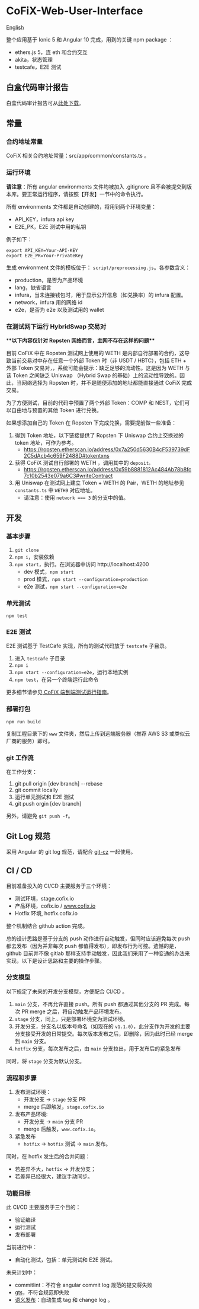 # CoFiX-Web-User-Interface

[English](./README.md)

整个应用基于 Ionic 5 和 Angular 10 完成，用到的关键 npm package ：

- ethers.js 5，连 eth 和合约交互
- akita，状态管理
- testcafe，E2E 测试

## 白盒代码审计报告

白盒代码审计报告可从[此处下载](./tpyrced_peckshield-audit-report-CoFiX-pentest_v1.0.pdf)。

## 常量

### 合约地址常量

CoFiX 相关合约地址常量：src/app/common/constants.ts 。

### 运行环境

**请注意**：所有 angular environments 文件均被加入 .gitignore 且不会被提交到版本库。要正常运行程序，请按照【开发】一节中的命令执行。

所有 environments 文件都是自动创建的，将用到两个环境变量：

- API_KEY，infura api key
- E2E_PK，E2E 测试中用的私钥

例子如下：

```shell
export API_KEY=Your-API-KEY
export E2E_PK=Your-PrivateKey
```

生成 environment 文件的模板位于： `script/preprocessing.js`。各参数含义：

- production，是否为产品环境
- lang，缺省语言
- infura，当未连接钱包时，用于显示公开信息（如兑换率）的 infura 配置。
- network，infura 用的网络 id
- e2e，是否为 e2e 以及测试用的 wallet

### 在测试网下运行 HybridSwap 交易对

\***\*以下内容仅针对 Ropsten 网络而言，主网不存在这样的问题\*\***

目前 CoFiX 中在 Ropsten 测试网上使用的 WETH 是内部自行部署的合约，这导致当前交易对中存在任意一个外部 Token 时（非 USDT / HBTC），包括 ETH + 外部 Token 交易对，，系统可能会提示：缺乏足够的流动性。这是因为 WETH 与该 Token 之间缺乏 Uniswap （Hybrid Swap 的基础）上的流动性导致的。因此，当网络选择为 Ropsten 时，并不是随便添加的地址都能直接通过 CoFiX 完成交易。

为了方便测试，目前的代码中预置了两个外部 Token：COMP 和 NEST，它们可以自由地与预置的其他 Token 进行兑换。

如果想添加自己的 Token 在 Ropsten 下完成兑换，需要提前做一些准备：

1. 得到 Token 地址，以下链接提供了 Ropsten 下 Uniswap 合约上交换过的 token 地址，可作为参考。
   - https://ropsten.etherscan.io/address/0x7a250d5630B4cF539739dF2C5dAcb4c659F2488D#tokentxns
1. 获得 CoFiX 测试自行部署的 WETH ，调用其中的 `deposit。`
   - https://ropsten.etherscan.io/address/0x59b8881812Ac484Ab78b8fc7c10b2543e079a6C3#writeContract
1. 用 Uniswap 在测试网上建立 Token + WETH 的 Pair，WETH 的地址参见 `constants.ts` 中 `WETH9` 对应地址。
   - 请注意：使用 `network === 3` 的分支中的值。

## 开发

### 基本步骤

1. `git clone`
1. `npm i`，安装依赖
1. `npm start`，执行。在浏览器中访问 http://localhost:4200
   - dev 模式，`npm start`
   - prod 模式，`npm start --configuration=production`
   - e2e 测试，`npm start --configuration=e2e`

### 单元测试

`npm test`

### E2E 测试

E2E 测试基于 TestCafe 实现，所有的测试代码放于 `testcafe` 子目录。

1. 进入 `testcafe` 子目录
1. `npm i`
1. `npm start --configuration=e2e`，运行本地实例
1. `npm test`，在另一个终端运行此命令

更多细节请参见[ CoFiX 端到端测试运行指南](./testcafe/README.cn.md)。

### 部署打包

`npm run build`

复制工程目录下的 `www` 文件夹，然后上传到远端服务器（推荐 AWS S3 或类似云厂商的服务）即可。

### git 工作流

在工作分支：

1. git pull origin \[dev branch\] --rebase
1. git commit locally
1. 运行单元测试和 E2E 测试
1. git push orgin \[dev branch\]

另外，请避免 `git push -f`。

## Git Log 规范

采用 Angular 的 git log 规范，请配合 [git-cz](https://www.npmjs.com/package/git-cz) 一起使用。

## CI / CD

目前准备投入的 CI/CD 主要服务于三个环境：

- 测试环境，stage.cofix.io
- 产品环境，cofix.io / www.cofix.io
- Hotfix 环境, hotfix.cofix.io

整个机制结合 github action 完成。

总的设计思路是基于分支的 push 动作进行自动触发，但同时应该避免每次 push 都去发布（因为并非每次 push 都值得发布），即发布行为可控。遗憾的是，github 目前并不像 gitlab 那样支持手动触发，因此我们采用了一种变通的办法来实现，以下是设计思路和主要的操作步骤。

### 分支模型

以下规定了未来的开发分支模型，方便配合 CI/CD 。

1. `main` 分支，不再允许直接 push。所有 push 都通过其他分支的 PR 完成。每次 PR merge 之后，将自动触发产品环境发布。
1. `stage` 分支，同上，只是部署环境变为测试环境。
1. 开发分支，分支名以版本号命名（如现在的 `v1.1.0`），此分支作为开发的主要分支接受开发的日常提交。每次版本发布之后，即删除，因为此时已经 merge 到 `main` 分支。
1. `hotfix` 分支，每次发布之后，由 `main` 分支拉出，用于发布后的紧急发布

同时，将 `stage` 分支为默认分支。

### 流程和步骤

1. 发布测试环境：
   - 开发分支 -> `stage` 分支 PR
   - merge 后即触发，`stage.cofix.io`
1. 发布产品环境:
   - 开发分支 -> `main` 分支 PR
   - merge 后触发，`www.cofix.io`。
1. 紧急发布
   - `hotfix` -> `hotfix` 测试 -> `main` 发布。

同时，在 hotfix 发生后的合并问题：

- 若差异不大，`hotfix` -> 开发分支；
- 若差异已经很大，建议手动同步。

### 功能目标

此 CI/CD 主要服务于三个目的：

- 验证编译
- 运行测试
- 发布部署

当前进行中：

- 自动化测试，包括：单元测试和 E2E 测试。

未来计划中：

- commitlint：不符合 angular commit log 规范的提交将失败
- [gts](https://github.com/google/gts)，不符合规范即失败
- [语义发布](https://semantic-release.gitbook.io/semantic-release/)：自动生成 tag 和 change log 。
